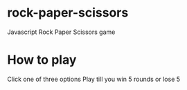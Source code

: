 # rock-paper-scissors
Javascript Rock Paper Scissors game

# How to play
Click one of three options
Play till you win 5 rounds or lose 5